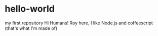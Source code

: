 # hello-world
my  first repository
Hi Humans!
Roy here, I like Node.js and coffeescript (that's what I'm made of)
